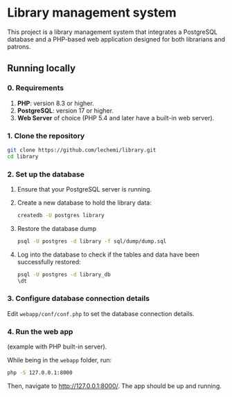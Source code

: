 # Library management system

This project is a library management system that integrates a PostgreSQL database and a PHP-based web application designed for both librarians and patrons.

## Running locally

### 0. Requirements
1. **PHP**: version 8.3 or higher.
2. **PostgreSQL**: version 17 or higher.
3. **Web Server** of choice (PHP 5.4 and later have a built-in web server).

### 1. Clone the repository
```zsh
git clone https://github.com/lechemi/library.git
cd library
```

### **2. Set up the database**
1. Ensure that your PostgreSQL server is running.

2. Create a new database to hold the library data:
   ```zsh
   createdb -U postgres library
   ```

3. Restore the database dump
   ```zsh
   psql -U postgres -d library -f sql/dump/dump.sql
   ```

4. Log into the database to check if the tables and data have been successfully restored:
   ```zsh
   psql -U postgres -d library_db
   \dt
   ```

### 3. Configure database connection details
Edit `webapp/conf/conf.php` to set the database connection details.

### 4. Run the web app
(example with PHP built-in server).

While being in the `webapp` folder, run:
```zsh
php -S 127.0.0.1:8000
```
Then, navigate to http://127.0.0.1:8000/. The app should be up and running.
